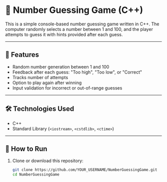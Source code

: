 # 🎯 Number Guessing Game (C++)

This is a simple console-based number guessing game written in C++. The computer randomly selects a number between 1 and 100, and the player attempts to guess it with hints provided after each guess.

---

## 📌 Features

- Random number generation between 1 and 100
- Feedback after each guess: "Too high", "Too low", or "Correct"
- Tracks number of attempts
- Option to play again after winning
- Input validation for incorrect or out-of-range guesses

---

## 🛠 Technologies Used

- C++
- Standard Library (`<iostream>`, `<cstdlib>`, `<ctime>`)

---

## 🚀 How to Run

1. Clone or download this repository:
   ```bash
   git clone https://github.com/YOUR_USERNAME/NumberGuessingGame.git
   cd NumberGuessingGame

